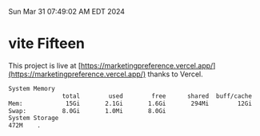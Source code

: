 Sun Mar 31 07:49:02 AM EDT 2024

# vite Fifteen


This project is live at [https://marketingpreference.vercel.app/](https://marketingpreference.vercel.app/) thanks to Vercel.

```bash
System Memory
               total        used        free      shared  buff/cache   available
Mem:            15Gi       2.1Gi       1.6Gi       294Mi        12Gi        13Gi
Swap:          8.0Gi       1.0Mi       8.0Gi
System Storage
472M	.
```

